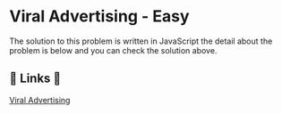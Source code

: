 # Viral Advertising - Easy

The solution to this problem is written in JavaScript the detail about the problem is below and you can check the solution above.

## 🔗 Links 🔗

[Viral Advertising](https://www.hackerrank.com/challenges/strange-advertising/problem)
